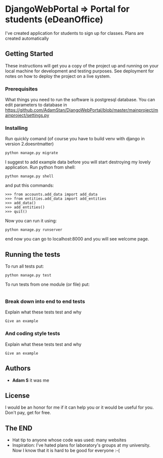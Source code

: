 # DjangoWebPortal => Portal for students (eDeanOffice)

I've created application for students to sign up for classes. Plans are created automatically 

## Getting Started

These instructions will get you a copy of the project up and running on your local machine for development and testing purposes. See deployment for notes on how to deploy the project on a live system.

### Prerequisites

What things you need to run the software is postgresql database. You can edit parameters to database in https://github.com/AdamStan/DjangoWebPortal/blob/master/mainproject/mainproject/settings.py

### Installing

Run quickly comand (of course you have to build venv with django in version 2.doesntmatter)

```
python manage.py migrate
```

I suggest to add example data before you will start destroying my lovely application. Run python from shell:

```
python manage.py shell
```

and put this commands:

```
>>> from accounts.add_data import add_data
>>> from entities.add_data import add_entities
>>> add_data()
>>> add_entities()
>>> quit()
```

Now you can run it using:

```
python manage.py runserver
```

end now you can go to localhost:8000 and you will see welcome page.

## Running the tests

To run all tests put:

```
python manage.py test
```

To run tests from one module (or file) put:
```
```

### Break down into end to end tests

Explain what these tests test and why

```
Give an example
```

### And coding style tests

Explain what these tests test and why

```
Give an example
```

## Authors

* **Adam S** it was me

## License

I would be an honor for me if it can help you or it would be useful for you.
Don't pay, get for free.

## The END

* Hat tip to anyone whose code was used: many websites
* Inspiration: I've hated plans for laboratory's groups at my university. Now I know that it is hard to be good for everyone :-(
